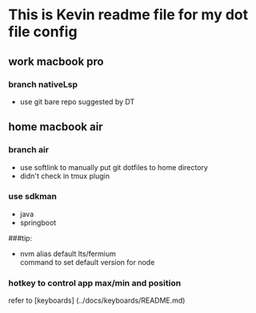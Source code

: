 # This is Kevin readme file for my dot file config

## work macbook pro

### branch nativeLsp

- use git bare repo suggested by DT

## home macbook air

### branch air

- use softlink to manually put git dotfiles to home directory
- didn't check in tmux plugin

### use sdkman

- java
- springboot

###tip:

- nvm alias default lts/fermium\
  command to set default version for node

### hotkey to control app max/min and position

refer to \[keyboards] (../docs/keyboards/README.md)
